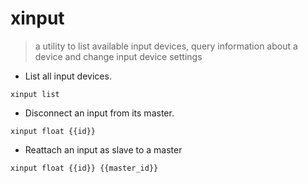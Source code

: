 # xinput

> a utility to list available input devices, query information about a device and change input device settings

- List all input devices.

`xinput list`

- Disconnect an input from its master.

`xinput float {{id}}`

- Reattach an input as slave to a master

`xinput float {{id}} {{master_id}}`
